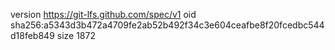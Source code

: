 version https://git-lfs.github.com/spec/v1
oid sha256:a5343d3b472a4709fe2ab52b492f34c3e604ceafbe8f20fcedbc544d18feb849
size 1872
